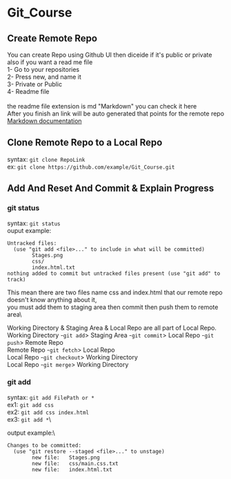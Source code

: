# Git_Course

## Create Remote Repo
You can create Repo using Github UI then diceide if it's public or private also if you want a read me file\
1- Go to your repositories\
2- Press new, and name it\
3- Private or Public\
4- Readme file<br/><br/>
the readme file extension is md "Markdown" you can check it here\
After you finish an link will be auto generated that points for the remote repo\
[Markdown documentation](https://docs.github.com/en/get-started/writing-on-github/getting-started-with-writing-and-formatting-on-github/basic-writing-and-formatting-syntax)<br/>

## Clone Remote Repo to a Local Repo
syntax: ```git clone RepoLink```\
ex: ```git clone https://github.com/example/Git_Course.git```

## Add And Reset And Commit & Explain Progress
### git status
syntax: ```git status```<br/>
ouput example:
```
Untracked files:
  (use "git add <file>..." to include in what will be committed)
        Stages.png
        css/
        index.html.txt
nothing added to commit but untracked files present (use "git add" to track)
```
This mean there are two files name css and index.html that our remote repo doesn't know anything about it,\
you must add them to staging area then commit then push them to remote area\

Working Directory & Staging Area & Local Repo are all part of Local Repo.\
Working Directory -```git add```> Staging Area -```git commit```> Local Repo -```git push```> Remote Repo\
Remote Repo -```git fetch```> Local Repo\
Local Repo -```git checkout```> Working Directory\
Local Repo -```git merge```> Working Directory

### git add
syntax: ```git add FilePath or *```\
ex1: ```git add css```\
ex2: ```git add css index.html```\
ex3: ```git add *```\

output example:\
```
Changes to be committed:
  (use "git restore --staged <file>..." to unstage)
        new file:   Stages.png
        new file:   css/main.css.txt
        new file:   index.html.txt
```
